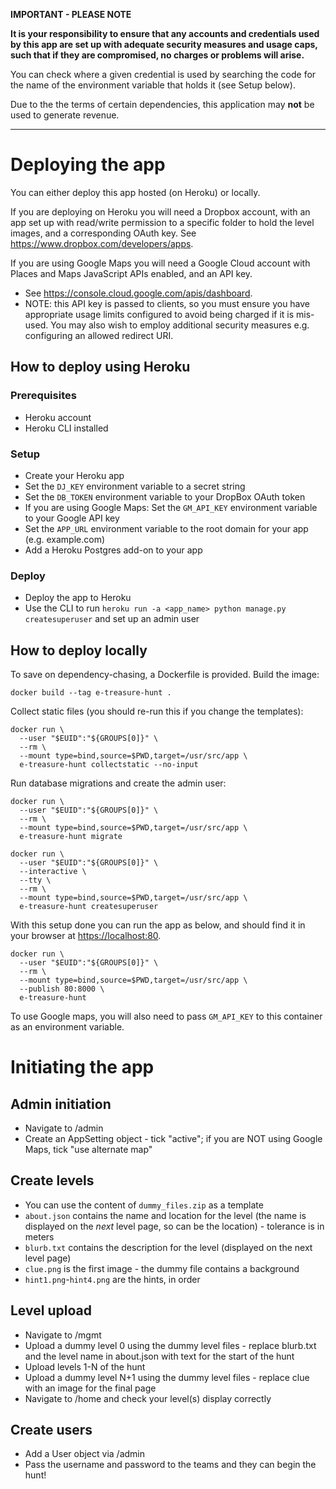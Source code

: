 **IMPORTANT - PLEASE NOTE**

**It is your responsibility to ensure that any accounts and credentials used by
this app are set up with adequate security measures and usage caps, such that if
they are compromised, no charges or problems will arise.**

You can check where a given credential is used by searching the code for the
name of the environment variable that holds it (see Setup below).

Due to the the terms of certain dependencies, this application may **not** be
used to generate revenue.

---

# Deploying the app

You can either deploy this app hosted (on Heroku) or locally.

If you are deploying on Heroku you will need a Dropbox account, with an app set
up with read/write permission to a specific folder to hold the level images, and
a corresponding OAuth key.
See <https://www.dropbox.com/developers/apps>.

If you are using Google Maps you will need a Google Cloud account with Places
and Maps JavaScript APIs enabled, and an API key.
  - See <https://console.cloud.google.com/apis/dashboard>.
  - NOTE: this API key is passed to clients, so you must ensure you have
    appropriate usage limits configured to avoid being charged if it is
    mis-used.  You may also wish to employ additional security measures e.g.
    configuring an allowed redirect URI.

## How to deploy using Heroku

### Prerequisites

- Heroku account
- Heroku CLI installed

### Setup

- Create your Heroku app
- Set the `DJ_KEY` environment variable to a secret string
- Set the `DB_TOKEN` environment variable to your DropBox OAuth token
- If you are using Google Maps: Set the `GM_API_KEY` environment variable to your
  Google API key
- Set the `APP_URL` environment variable to the root domain for your app (e.g.
  example.com)
- Add a Heroku Postgres add-on to your app

### Deploy

- Deploy the app to Heroku
- Use the CLI to run `heroku run -a <app_name> python manage.py createsuperuser`
  and set up an admin user

## How to deploy locally

To save on dependency-chasing, a Dockerfile is provided.
Build the image:
```
docker build --tag e-treasure-hunt .
```

Collect static files (you should re-run this if you change the templates):
```
docker run \
  --user "$EUID":"${GROUPS[0]}" \
  --rm \
  --mount type=bind,source=$PWD,target=/usr/src/app \
  e-treasure-hunt collectstatic --no-input
```

Run database migrations and create the admin user:
```
docker run \
  --user "$EUID":"${GROUPS[0]}" \
  --rm \
  --mount type=bind,source=$PWD,target=/usr/src/app \
  e-treasure-hunt migrate

docker run \
  --user "$EUID":"${GROUPS[0]}" \
  --interactive \
  --tty \
  --rm \
  --mount type=bind,source=$PWD,target=/usr/src/app \
  e-treasure-hunt createsuperuser
```

With this setup done you can run the app as below, and should find it in your
browser at <https://localhost:80>.

```
docker run \
  --user "$EUID":"${GROUPS[0]}" \
  --rm \
  --mount type=bind,source=$PWD,target=/usr/src/app \
  --publish 80:8000 \
  e-treasure-hunt
```

To use Google maps, you will also need to pass `GM_API_KEY` to this container as
an environment variable.

# Initiating the app

## Admin initiation

- Navigate to <domain>/admin
- Create an AppSetting object - tick "active"; if you are NOT using Google Maps,
  tick "use alternate map"

## Create levels

- You can use the content of `dummy_files.zip` as a template
- `about.json` contains the name and location for the level (the name is displayed
  on the _next_ level page, so can be the location) - tolerance is in meters
- `blurb.txt` contains the description for the level (displayed on the next level
  page)
- `clue.png` is the first image - the dummy file contains a background
- `hint1.png`-`hint4.png` are the hints, in order

## Level upload

- Navigate to <domain>/mgmt
- Upload a dummy level 0 using the dummy level files - replace blurb.txt and the
  level name in about.json with text for the start of the hunt
- Upload levels 1-N of the hunt
- Upload a dummy level N+1 using the dummy level files - replace clue with an
  image for the final page
- Navigate to <domain>/home and check your level(s) display correctly

## Create users

- Add a User object via <domain>/admin
- Pass the username and password to the teams and they can begin the hunt!
